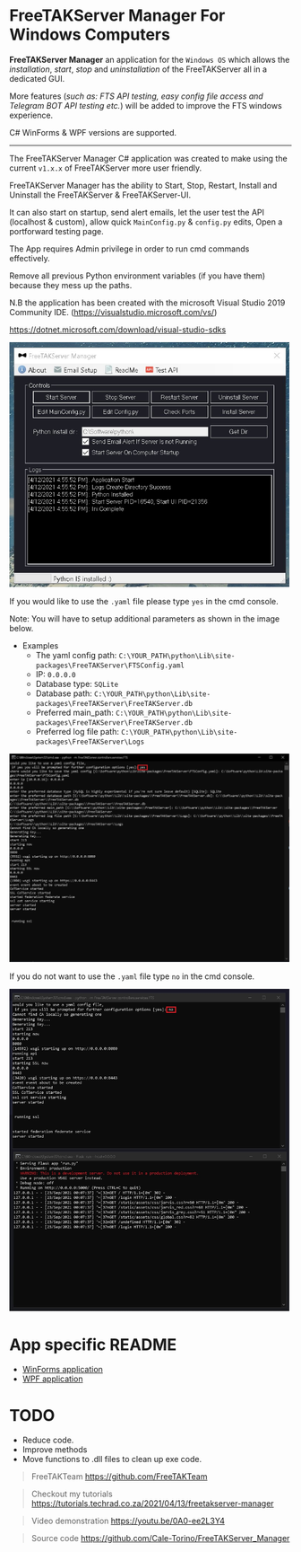 # FreeTAKServer Manager For Windows Computers

**FreeTAKServer Manager** an application for the `Windows OS` which allows the *installation*, *start*, *stop* and *uninstallation* of the FreeTAKServer all in a dedicated GUI.

More features (*such as: FTS API testing, easy config file access and Telegram BOT API testing etc.*) will be added to improve the FTS windows experience.

C# WinForms & WPF versions are supported.

---

The FreeTAKServer Manager C# application was created to make using the current `v1.x.x` of FreeTAKServer more user friendly.

FreeTAKServer Manager has the ability to Start, Stop, Restart, Install and Uninstall the FreeTAKServer & FreeTAKServer-UI.

It can also start on startup, send alert emails, let the user test the API (localhost & custom), allow quick `MainConfig.py` & `config.py` edits, Open a portforward testing page.

The App requires Admin privilege in order to run cmd commands effectively.

Remove all previous Python environment variables (if you have them) because they mess up the paths.

N.B the application has been created with the microsoft Visual Studio 2019 Community IDE. (https://visualstudio.microsoft.com/vs/)

https://dotnet.microsoft.com/download/visual-studio-sdks

[<img src="img/heading.jpg" width="500"/>](img/heading.jpg)

If you would like to use the `.yaml` file please type `yes` in the cmd console.

Note: You will have to setup additional parameters as shown in the image below.

* Examples
    * The yaml config path: `C:\YOUR_PATH\python\Lib\site-packages\FreeTAKServer\FTSConfig.yaml`
    * IP: `0.0.0.0`
    * Database type: `SQLite`
    * Database path: `C:\YOUR_PATH\python\Lib\site-packages\FreeTAKServer\FreeTAKServer.db`
    * Preferred main_path: `C:\YOUR_PATH\python\Lib\site-packages\FreeTAKServer\FreeTAKServer.db`
    * Preferred log file path: `C:\YOUR_PATH\python\Lib\site-packages\FreeTAKServer\Logs`

[<img src="img/yamlconfig.jpg" width="500"/>](img/yamlconfig.jpg)

If you do not want to use the `.yaml` file type `no` in the cmd console.

[<img src="img/Yamlnotused.jpg" width="500"/>](img/Yamlnotused.jpg)


# App specific README

* [WinForms application](https://github.com/Cale-Torino/FreeTAKServer_Manager/tree/main/WinForms "WinForms application")
* [WPF application](https://github.com/Cale-Torino/FreeTAKServer_Manager/tree/main/WPF "WPF application")

# TODO

- Reduce code.
- Improve methods
- Move functions to .dll files to clean up exe code.

> FreeTAKTeam https://github.com/FreeTAKTeam

> Checkout my tutorials https://tutorials.techrad.co.za/2021/04/13/freetakserver-manager

> Video demonstration https://youtu.be/0A0-ee2L3Y4

> Source code https://github.com/Cale-Torino/FreeTAKServer_Manager


